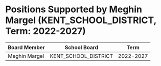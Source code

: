 # Positions Supported by Meghin Margel (KENT_SCHOOL_DISTRICT, Term: 2022-2027)

| Board Member | School Board | Term |
|--------------|--------------|------|
| Meghin Margel | KENT_SCHOOL_DISTRICT | 2022-2027 |

